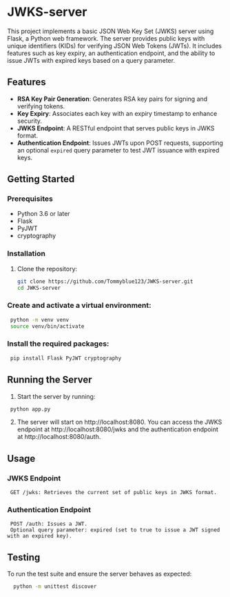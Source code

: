 # JWKS-server

This project implements a basic JSON Web Key Set (JWKS) server using Flask, a Python web framework. The server provides public keys with unique identifiers (KIDs) for verifying JSON Web Tokens (JWTs). It includes features such as key expiry, an authentication endpoint, and the ability to issue JWTs with expired keys based on a query parameter.

## Features

- **RSA Key Pair Generation**: Generates RSA key pairs for signing and verifying tokens.
- **Key Expiry**: Associates each key with an expiry timestamp to enhance security.
- **JWKS Endpoint**: A RESTful endpoint that serves public keys in JWKS format.
- **Authentication Endpoint**: Issues JWTs upon POST requests, supporting an optional `expired` query parameter to test JWT issuance with expired keys.


## Getting Started

### Prerequisites

- Python 3.6 or later
- Flask
- PyJWT
- cryptography

### Installation

1. Clone the repository:
   ```bash
   git clone https://github.com/Tommyblue123/JWKS-server.git
   cd JWKS-server

### Create and activate a virtual environment:
 ```bash
  python -m venv venv
  source venv/bin/activate
```

### Install the required packages:
 ```bash
  pip install Flask PyJWT cryptography
```


## Running the Server
 1. Start the server by running:
   ```bash
    python app.py
   ```
    
 2. The server will start on http://localhost:8080. You can access the JWKS endpoint at http://localhost:8080/jwks and the authentication endpoint at http://localhost:8080/auth.



## Usage

### JWKS Endpoint
     GET /jwks: Retrieves the current set of public keys in JWKS format.

### Authentication Endpoint
     POST /auth: Issues a JWT.
     Optional query parameter: expired (set to true to issue a JWT signed with an expired key).



  ## Testing

  To run the test suite and ensure the server behaves as expected:
  ```bash
    python -m unittest discover
```
